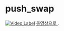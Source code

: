 # push_swap


[![Video Label](http://img.youtube.com/vi/8h7a7NxztkM/0.jpg)](https://youtu.be/8h7a7NxztkM?t=0s)
[동영상으로 ](https://youtu.be/8h7a7NxztkM?t=0s).
